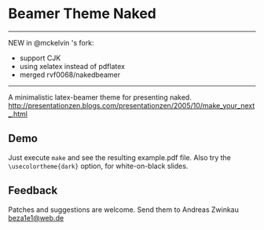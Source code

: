 # Beamer Theme Naked

* * *
NEW in @mckelvin 's fork:

- support CJK
- using xelatex instead of pdflatex
- merged rvf0068/nakedbeamer

* * *

A minimalistic latex-beamer theme for presenting naked.
http://presentationzen.blogs.com/presentationzen/2005/10/make_your_next_.html

## Demo

Just execute `make` and see the resulting example.pdf file.
Also try the `\usecolortheme{dark}` option, for white-on-black slides.

## Feedback

Patches and suggestions are welcome. Send them to
Andreas Zwinkau <beza1e1@web.de>

